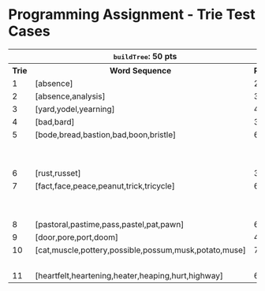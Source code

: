 # Programming Assignment - Trie Test Cases

<table>
<tbody>

<tr>
<th colspan=3><tt>buildTree</tt>: 50 pts</th>
<th colspan=3 class="comp"><tt>completionList</tt>: 30 pts</th></tr>

<tr>
<th>Trie</th><th>Word Sequence</th><th>Points</th>
<th class="comp">Prefixes</th><th>Points</th><th>Total</th>
</tr>
<tr>
<tr class="bottom"><td class="ix">1</td><td>[absence]</td><td>2</td>
<td colspan=3></tr>
</tr>

<tr class="bottom"><td class="ix">2</td><td>[absence,analysis]</td><td>3</td>
<td colspan=3></tr>

<tr class="bottom"><td class="ix">3</td><td>[yard,yodel,yearning]</td><td>4</td>
<td class="comp">y</td><td>2</td><td>2</td>
</tr>

<tr class="bottom"><td class="ix">4</td><td>[bad,bard]</td><td>3</td>
<td class="comp">ba</td><td>2</td><td>2</td>
</tr>

<tr><td class="ix">5</td><td>[bode,bread,bastion,bad,boon,bristle]</td><td>6</td>
<td class="comp">bo</td><td>2</td><td>6</td>
</tr>
<tr><td colspan=3></td>
<td class="comp">br</td><td>2</td><td>&nbsp;</td>
</tr>
<tr class="bottom"><td colspan=3></td>
<td class="comp">ba</td><td>2</td><td>&nbsp;</td>
</tr>

<tr class="bottom"><td class="ix">6</td><td>[rust,russet]</td><td>3</td>
<td class="comp">rus</td><td>2</td><td>2</td>
</tr>

<tr><td class="ix">7</td><td>[fact,face,peace,peanut,trick,tricycle]</td><td>6</td>
<td class="comp">fac</td><td>3</td><td>8</td>
</tr>
<tr><td colspan=3></td>
<td class="comp">pea</td><td>3</td><td>&nbsp;</td>
</tr>
<tr class="bottom"><td colspan=3></td>
<td class="comp">trick</td><td>2</td><td>&nbsp;</td>
</tr>

<tr class="bottom"><td class="ix">8</td><td>[pastoral,pastime,pass,pastel,pat,pawn]</td><td>6</td>
<td class="comp">past</td><td>2</td><td>2</td>
</tr>

<tr class="bottom"><td class="ix">9</td><td>[door,pore,port,doom]</td><td>4</td>
<td colspan=3></td>
</tr>

<tr><td class="ix">10</td><td>[cat,muscle,pottery,possible,possum,musk,potato,muse]</td><td>7</td>
<td class="comp">pos</td><td>3</td><td>6</td>
</tr>
<tr class="bottom"><td colspan=3></td>
<td class="comp">pot</td><td>3</td><td>&nbsp;</td>
</tr>

<tr class="bottom"><td class="ix">11</td><td>[heartfelt,heartening,heater,heaping,hurt,highway]</td><td>6</td>
<td class="comp">heart</td><td>2</td><td>2</td>
</tr>

</table>
